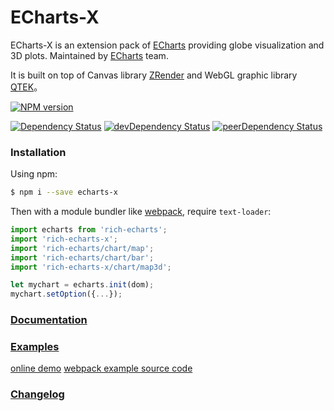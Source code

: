 ECharts-X
=======

ECharts-X is an extension pack of [ECharts](https://github.com/luqin/echarts) providing globe visualization and 3D plots. Maintained by [ECharts](http://echarts.baidu.com/doc/about.html) team.

It is built on top of Canvas library [ZRender](https://github.com/luqin/zrender) and WebGL graphic library [QTEK](https://github.com/luqin/qtek)。

[![NPM version][npm-badge]][npm]

[![Dependency Status][deps-badge]][deps]
[![devDependency Status][dev-deps-badge]][dev-deps]
[![peerDependency Status][peer-deps-badge]][peer-deps]

[npm-badge]: http://badge.fury.io/js/echarts-x.svg
[npm]: http://badge.fury.io/js/echarts-x

[deps-badge]: https://david-dm.org/luqin/echarts-x.svg
[deps]: https://david-dm.org/luqin/echarts-x

[dev-deps-badge]: https://david-dm.org/luqin/echarts-x/dev-status.svg
[dev-deps]: https://david-dm.org/luqin/echarts-x#info=devDependencies

[peer-deps-badge]: https://david-dm.org/luqin/echarts-x/peer-status.svg
[peer-deps]: https://david-dm.org/luqin/echarts-x#info=peerDependencies

### Installation

Using npm:

```sh
$ npm i --save echarts-x
```

Then with a module bundler like [webpack](https://github.com/webpack/webpack), require `text-loader`:

```js
import echarts from 'rich-echarts';
import 'rich-echarts-x';
import 'rich-echarts/chart/map';
import 'rich-echarts/chart/bar';
import 'rich-echarts-x/chart/map3d';

let mychart = echarts.init(dom);
mychart.setOption({...});
```

### [Documentation](http://echarts.baidu.com/x/doc/cn/article/getting_started.html)

### [Examples](http://echarts.baidu.com/x/doc/example.html)

[online demo](http://luqin.github.io/echarts-x/examples/webpack) [webpack example source code](https://github.com/luqin/echarts-x/tree/master/examples/webpack)

### [Changelog](https://github.com/ecomfe/echarts-x/wiki/Changelog)
